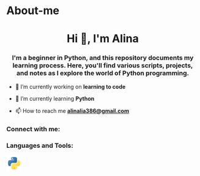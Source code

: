 # About-me
<h1 align="center">Hi 👋, I'm Alina</h1>
<h3 align="center">I'm a beginner in Python, and this repository documents my learning process. Here, you'll find various scripts, projects, and notes as I explore the world of Python programming.</h3>

- 🔭 I’m currently working on **learning to code**

- 🌱 I’m currently learning **Python**

- 📫 How to reach me **alinalia386@gmail.com**

<h3 align="left">Connect with me:</h3>
<p align="left">
</p>

<h3 align="left">Languages and Tools:</h3>
<p align="left"> <a href="https://www.python.org" target="_blank" rel="noreferrer"> <img src="https://raw.githubusercontent.com/devicons/devicon/master/icons/python/python-original.svg" alt="python" width="40" height="40"/> </a> </p>

